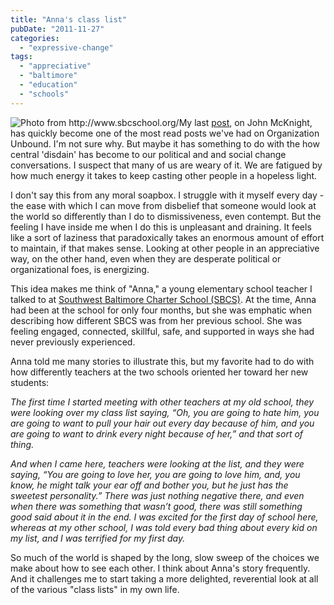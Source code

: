 ```yaml
---
title: "Anna's class list"
pubDate: "2011-11-27"
categories: 
  - "expressive-change"
tags: 
  - "appreciative"
  - "baltimore"
  - "education"
  - "schools"
---
```


![](https://organizationunbound.org/wp-content/uploads/2010/07/Kidsatcomputerthumb.jpg "Photo from http://www.sbcschool.org/")My last [post](https://organizationunbound.org/expressive-change/turning-john-mcknight-inside-out/), on John McKnight, has quickly become one of the most read posts we've had on Organization Unbound. I'm not sure why. But maybe it has something to do with the how central 'disdain' has become to our political and and social change conversations. I suspect that many of us are weary of it. We are fatigued by how much energy it takes to keep casting other people in a hopeless light.

I don't say this from any moral soapbox. I struggle with it myself every day - the ease with which I can move from disbelief that someone would look at the world so differently than I do to dismissiveness, even contempt. But the feeling I have inside me when I do this is unpleasant and draining. It feels like a sort of laziness that paradoxically takes an enormous amount of effort to maintain, if that makes sense. Looking at other people in an appreciative way, on the other hand, even when they are desperate political or organizational foes, is energizing.

This idea makes me think of "Anna," a young elementary school teacher I talked to at [Southwest Baltimore Charter School (SBCS)](http://www.sbcschool.org/). At the time, Anna had been at the school for only four months, but she was emphatic when describing how different SBCS was from her previous school. She was feeling engaged, connected, skillful, safe, and supported in ways she had never previously experienced.

Anna told me many stories to illustrate this, but my favorite had to do with how differently teachers at the two schools oriented her toward her new students:

_The first time I started meeting with other teachers at my old school, they were looking over my class list saying, “Oh, you are going to hate him, you are going to want to pull your hair out every day because of him, and you are going to want to drink every night because of her,” and that sort of thing._

_And when I came here, teachers were looking at the list, and they were saying, “You are going to love her, you are going to love him, and, you know, he might talk your ear off and bother you, but he just has the sweetest personality.” There was just nothing negative there, and even when there was something that wasn’t good, there was still something good said about it in the end. I was excited for the first day of school here, whereas at my other school, I was told every bad thing about every kid on my list, and I was terrified for my first day._

So much of the world is shaped by the long, slow sweep of the choices we make about how to see each other. I think about Anna's story frequently. And it challenges me to start taking a more delighted, reverential look at all of the various "class lists" in my own life.
